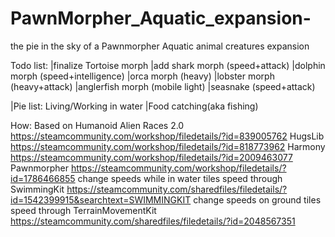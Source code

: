 # PawnMorpher_Aquatic_expansion-
the pie in the sky of a Pawnmorpher Aquatic animal creatures expansion

Todo list:
	|finalize 
  Tortoise morph
	|add 
  shark morph (speed+attack)
  |dolphin morph (speed+intelligence)
  |orca morph (heavy)
  |lobster morph (heavy+attack)
  |anglerfish morph (mobile light)
  |seasnake (speed+attack)

|Pie list:
Living/Working in water
|Food catching(aka fishing)



How:
 Based on  Humanoid Alien Races 2.0 https://steamcommunity.com/workshop/filedetails/?id=839005762
  HugsLib https://steamcommunity.com/workshop/filedetails/?id=818773962
  Harmony https://steamcommunity.com/workshop/filedetails/?id=2009463077
  Pawnmorpher https://steamcommunity.com/workshop/filedetails/?id=1786466855
 change speeds while in water tiles speed through 
  SwimmingKit https://steamcommunity.com/sharedfiles/filedetails/?id=1542399915&searchtext=SWIMMINGKIT
 change speeds on ground tiles speed through
  TerrainMovementKit https://steamcommunity.com/sharedfiles/filedetails/?id=2048567351
